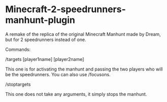 # Minecraft-2-speedrunners-manhunt-plugin
A remake of the replica of the original Minecraft Manhunt made by Dream, but for 2 speedrunners instead of one.

Commands:

/targets [player1name] [player2name]

This one is for activating the manhunt and passing the two players who will be the speedrunners. You can also use /focusons.

/stoptargets

This one does not take any arguments, it simply stops the manhunt.
